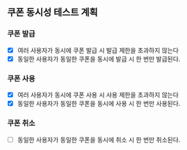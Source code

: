 ## 쿠폰 동시성 테스트 계획

### 쿠폰 발급

- [x] 여러 사용자가 동시에 쿠폰 발급 시 발급 제한을 초과하지 않는다
- [x] 동일한 사용자가 동일한 쿠폰을 동시에 발급 시 한 번만 발급된다.

### 쿠폰 사용

- [x] 여러 사용자가 동시에 쿠폰 사용 시 사용 제한을 초과하지 않는다
- [x] 동일한 사용자가 동일한 쿠폰을 동시에 사용 시 한 번만 사용된다.

### 쿠폰 취소

- [ ] 동일한 사용자가 동일한 쿠폰을 동시에 취소 시 한 번만 취소된다.

